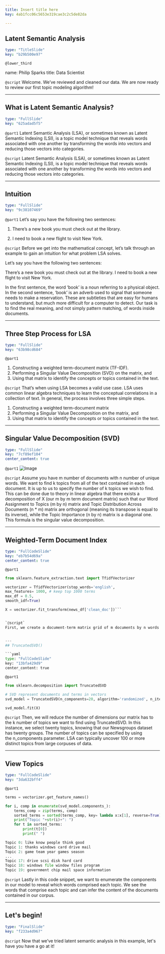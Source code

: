 ```yaml
---
title: Insert title here
key: 4ab1fcc06c5653e319cae3c2c5de82da

---
```

## Latent Semantic Analysis

```yaml
type: "TitleSlide"
key: "b29b500e97"
```

`@lower_third`

name: Philip Sparks
title: Data Scientist


`@script`
Welcome. We’ve reviewed and cleaned our data. We are now ready to review our first topic modeling algorithm!


---
## What is Latent Semantic Analysis?

```yaml
type: "FullSlide"
key: "625adad5f5"
```

`@part1`
Latent Semantic Analysis (LSA), or sometimes known as Latent Semantic Indexing (LSI), is a topic model technique that reveals words associated with one another by transforming the words into vectors and reducing those vectors into categories.


`@script`
Latent Semantic Analysis (LSA), or sometimes known as Latent Semantic Indexing (LSI), is a topic model technique that reveals words associated with one another by transforming the words into vectors and reducing those vectors into categories.


---
## Intuition

```yaml
type: "FullSlide"
key: "9c38107469"
```

`@part1`
Let’s say you have the following two sentences:

1. There’s a new book you must check out at the library.

2. I need to book a new flight to visit New York.


`@script`
Before we get into the mathematical concept, let’s talk through an example to gain an intuition for what problem LSA solves.

Let’s say you have the following two sentences:

There’s a new book you must check out at the library.
I need to book a new flight to visit New York.

In the first sentence, the word ‘book’ is a noun referring to a physical object. In the second sentence, ‘book’ is an adverb used to signal that someone needs to make a reservation. These are subtleties that are easy for humans to understand, but much more difficult for a computer to detect. Our task is to find the real meaning, and not simply pattern matching, of words inside documents.


---
## Three Step Process for LSA

```yaml
type: "FullSlide"
key: "63b98cd684"
```

`@part1`
1. Constructing a weighted term-document matrix (TF-IDF).
2. Performing a Singular Value Decomposition (SVD) on the matrix, and
3. Using that matrix to identify the concepts or topics contained in the text.


`@script`
That’s when using LSA becomes a valid use case. LSA uses common linear algebra techniques to learn the conceptual correlations in a collection of text. In general, the process involves three simple steps.
1. Constructing a weighted term-document matrix
2. Performing a Singular Value Decomposition on the matrix, and
3. Using that matrix to identify the concepts or topics contained in the text.


---
## Singular Value Decomposition (SVD)

```yaml
type: "FullSlide"
key: "7cf89ef104"
center_content: true
```

`@part1`
![Image](https://res.cloudinary.com/dyd911kmh/image/upload/f_auto,q_auto:best/v1538411402/image3_maagmh.png)


`@script`
Assume you have m number of documents with n number of unique words. We want to find k topics from all of the text contained in each document. It is up to us to specify the number of  k topics we wish to find. This can be done due to theory in linear algebra that there exists a decomposition of X (our m by m term document matrix) such that our Word Assignment to Topics (m by n) matrix and Topic Distribution Across Documents (n * m) matrix are orthogonal (meaning its transpose is equal to its inverse), while the Topic Importance (n by n) matrix is a diagonal one. This formula is the singular value decomposition.


---
## Weighted-Term Document Index

```yaml
type: "FullCodeSlide"
key: "eb7b54d69a"
center_content: true
```

`@part1`
```python
from sklearn.feature_extraction.text import TfidfVectorizer

vectorizer = TfidfVectorizer(stop_words='english', 
max_features= 1000, # keep top 1000 terms 
max_df = 0.5, 
smooth_idf=True)

X = vectorizer.fit_transform(news_df['clean_doc'])```


`@script`
First, we create a document-term matrix grid of m documents by n words with TF-IDF scores using the TfidfVectorizer from Sci-Kit Learn. We’ll want to set max_features at one-thousand to have enough distinct words for our matrix, but still computationally manageable for our local machine.


---
## TruncatedSVD()

```yaml
type: "FullCodeSlide"
key: "13bfa429d9"
center_content: true
```

`@part1`
```python
from sklearn.decomposition import TruncatedSVD

# SVD represent documents and terms in vectors 
svd_model = TruncatedSVD(n_components=20, algorithm='randomized', n_iter=100, random_state=122)

svd_model.fit(X)
```


`@script`
Then, we will reduce the number of dimensions our matrix has to the k number of topics we want to find using TruncatedSVD. In this instance, we select twenty topics, knowing that our Newsgroups dataset has twenty groups. The number of topics can be specified by using the n_components parameter. LSA can typically uncover 100 or more distinct topics from large corpuses of data.


---
## View Topics

```yaml
type: "FullCodeSlide"
key: "3da632bff4"
```

`@part1`
```python
terms = vectorizer.get_feature_names()

for i, comp in enumerate(svd_model.components_):
    terms_comp = zip(terms, comp)
    sorted_terms = sorted(terms_comp, key= lambda x:x[1], reverse=True)[:5]
    print("Topic "+str(i)+": ")
    for t in sorted_terms:
        print(t[0])
        print(" ")
```
```python
Topic 0: like know people think good 
Topic 1: thanks windows card drive mail 
Topic 2: game team year games season
... 
Topic 17: drive scsi disk hard card
Topic 18: windows file window files program 
Topic 19: government chip mail space information

```


`@script`
Lastly in this code snippet, we want to enumerate the components in our model to reveal which words comprised each topic. We see the words that comprise each topic and can infer the content of the documents contained in our corpus.


---
## Let's begin!

```yaml
type: "FinalSlide"
key: "f233a4d967"
```

`@script`
Now that we’ve tried latent semantic analysis in this example, let's have you have a go at it!

